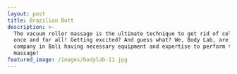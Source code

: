 ```yaml
---
layout: post
title: Brazilian Butt
description: >-
  The vacuum roller massage is the ultimate technique to get rid of cellulite
  once and for all! Getting excited? And guess what? We, Body Lab, are the only
  company in Bali having necessary equipment and expertise to perform this
  massage!
featured_image: /images/bodylab-11.jpg
---
```

